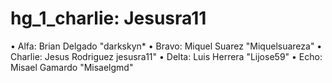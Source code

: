 # hg_1_charlie: Jesusra11
• Alfa: Brian Delgado "darkskyn*
• Bravo: Miquel Suarez "Miquelsuareza"
• Charlie: Jesus Rodriguez jesusra11"
• Delta: Luis Herrera "Lijose59"
• Echo: Misael Gamardo "Misaelgmd"

